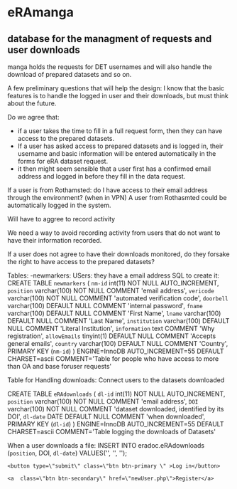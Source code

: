 # eRAmanga 
## database for the managment of requests and user downloads

manga holds the requests for DET usernames and will also handle the download of prepared datasets and so on. 

A few preliminary questions that will help the design: I know that the basic features is to handle the logged in user and their downloads, 
but must think about the future. 

Do we agree that: 
- if a user takes the time to fill in a full request form, then they can have access to the prepared datasets. 
- If a user has asked access to prepared datasets and is logged in, their username and basic information will be entered automatically in the forms 
for eRA dataset request. 
- it then might seem sensible that a user first has a confirmed email address and logged in before they fill in the data request. 


If a user is from Rothamsted: do I have access to their email address through the environment? (when in VPN) 
A user from Rothasmted could be automatically logged in the system. 

Will have to aggree to record activity

We need a way to avoid recording activity from users that do not want to have their information recorded. 

If a user does not agree to have their downloads monitored, do they forsake the right to have access to the prepared datasets? 

Tables: 
-newmarkers: USers: they have a email address
SQL to create it: 
CREATE TABLE `newmarkers` (
  `nm-id` int(11) NOT NULL AUTO_INCREMENT,     
  `position` varchar(100) NOT NULL COMMENT 'email address',
  `vericode` varchar(100) NOT NULL COMMENT 'automated verification code',
  `doorbell` varchar(100) DEFAULT NULL COMMENT 'internal password',
  `fname` varchar(100) DEFAULT NULL COMMENT 'First Name',
  `lname` varchar(100) DEFAULT NULL  COMMENT 'Last Name',
  `institution` varchar(100) DEFAULT NULL COMMENT 'Literal Institution',
  `information` text COMMENT 'Why registration',
  `allowEmails` tinyint(1) DEFAULT NULL COMMENT 'Accepts general emails',
  `country` varchar(100) DEFAULT NULL COMMENT 'Country',
  PRIMARY KEY (`nm-id`)
) ENGINE=InnoDB AUTO_INCREMENT=55 DEFAULT CHARSET=ascii COMMENT='Table for people who have access to more than OA and base foruser requests'


Table for Handling downloads: Connect users to the datasets downloaded 

CREATE TABLE `eRAdownloads` (
  `dl-id` int(11) NOT NULL AUTO_INCREMENT,     
  `position` varchar(100) NOT NULL COMMENT 'email address',
  `DOI` varchar(100) NOT NULL COMMENT 'dataset downloaded, identified by its DOI',
  `dl-date` DATE DEFAULT NULL COMMENT 'when downloaded',
  PRIMARY KEY (`dl-id`)
) ENGINE=InnoDB AUTO_INCREMENT=55 DEFAULT CHARSET=ascii COMMENT='Table logging the downloads of Datasets'

When a user downloads a file: 
INSERT INTO eradoc.eRAdownloads
(`position`, DOI, `dl-date`)
VALUES('', '', '');

<form  action="" . $_SERVER['PHP_SELF'] . "" method="post\">
    
<div class="form-group">
        
        
 
    
    <button type=\"submit\" class=\"btn btn-primary \" >Log in</button>
    
    <a  class=\"btn btn-secondary\" href=\"newUser.php\">Register</a>
</form>



